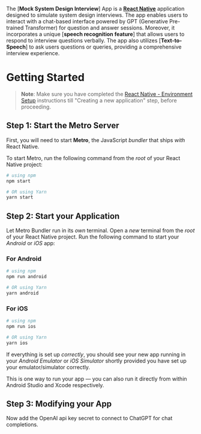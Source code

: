 The [**Mock System Design Interview**] App is a [**React Native**](https://reactnative.dev) application designed to simulate system design interviews. The app enables users to interact with a chat-based interface powered by GPT (Generative Pre-trained Transformer) for question and answer sessions. Moreover, it incorporates a unique [**speech recognition feature**] that allows users to respond to interview questions verbally. The app also utilizes [**Text-to-Speech**] to ask users questions or queries, providing a comprehensive interview experience.

# Getting Started

> **Note**: Make sure you have completed the [React Native - Environment Setup](https://reactnative.dev/docs/environment-setup) instructions till "Creating a new application" step, before proceeding.

## Step 1: Start the Metro Server

First, you will need to start **Metro**, the JavaScript _bundler_ that ships _with_ React Native.

To start Metro, run the following command from the _root_ of your React Native project:

```bash
# using npm
npm start

# OR using Yarn
yarn start
```

## Step 2: Start your Application

Let Metro Bundler run in its _own_ terminal. Open a _new_ terminal from the _root_ of your React Native project. Run the following command to start your _Android_ or _iOS_ app:

### For Android

```bash
# using npm
npm run android

# OR using Yarn
yarn android
```

### For iOS

```bash
# using npm
npm run ios

# OR using Yarn
yarn ios
```

If everything is set up _correctly_, you should see your new app running in your _Android Emulator_ or _iOS Simulator_ shortly provided you have set up your emulator/simulator correctly.

This is one way to run your app — you can also run it directly from within Android Studio and Xcode respectively.

## Step 3: Modifying your App

Now add the OpenAI api key secret to connect to ChatGPT for chat completions.

